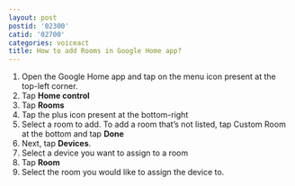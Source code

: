 ```yaml
---
layout: post
postid: '02300'
catid: '02700'
categories: voiceact
title: How to add Rooms in Google Home app? 
---
```


1. Open the Google Home app and tap on the menu icon present at the top-left corner. 
2. Tap **Home control**
3. Tap **Rooms**
4. Tap the plus icon present at the bottom-right 
5. Select a room to add. To add a room that’s not listed, tap Custom Room at the bottom and tap **Done**
6. Next, tap **Devices**. 
7. Select a device you want to assign to a room 
8. Tap **Room**
9. Select the room you would like to assign the device to. 